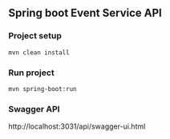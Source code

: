 ## Spring boot Event Service API

### Project setup
```
mvn clean install
```

### Run project
```
mvn spring-boot:run
```

### Swagger API
http://localhost:3031/api/swagger-ui.html
